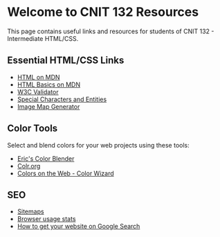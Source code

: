 # Welcome to CNIT 132 Resources

This page contains useful links and resources for students of CNIT 132 - Intermediate HTML/CSS.

## Essential HTML/CSS Links

- [HTML on MDN](https://developer.mozilla.org/en-US/docs/Web/HTML)
- [HTML Basics on MDN](https://developer.mozilla.org/en-US/docs/Learn/Getting_started_with_the_web/HTML_basics)
- [W3C Validator](https://validator.w3.org/)
- [Special Characters and Entities](https://brajeshwar.github.io/entities/)
- [Image Map Generator](https://www.image-map.net/)

## Color Tools

Select and blend colors for your web projects using these tools:

- [Eric's Color Blender](http://meyerweb.com/eric/tools/color-blend)
- [Colr.org](http://www.colr.org/)
- [Colors on the Web - Color Wizard](http://www.colorsontheweb.com/Color-Tools/Color-Wizard)

## SEO
- [Sitemaps](https://www.xml-sitemaps.com/)
- [Browser usage stats](https://gs.statcounter.com/)
- [How to get your website on Google Search](https://www.google.com/webmasters/#?modal_active=none)
